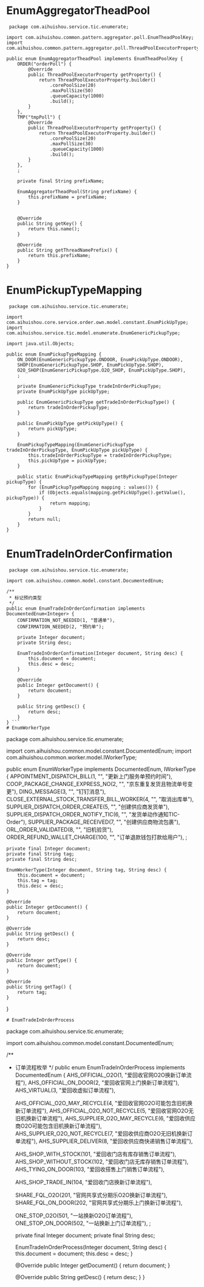 # EnumAggregatorTheadPool
```
 package com.aihuishou.service.tic.enumerate;

import com.aihuishou.common.pattern.aggregator.poll.EnumTheadPoolKey;
import com.aihuishou.common.pattern.aggregator.poll.ThreadPoolExecutorProperty;

public enum EnumAggregatorTheadPool implements EnumTheadPoolKey {
    ORDER("orderPoll") {
        @Override
        public ThreadPoolExecutorProperty getProperty() {
            return ThreadPoolExecutorProperty.builder()
                .corePoolSize(20)
                .maxPollSize(50)
                .queueCapacity(1000)
                .build();
        }
    },
    TMP("tmpPoll") {
        @Override
        public ThreadPoolExecutorProperty getProperty() {
            return ThreadPoolExecutorProperty.builder()
                .corePoolSize(20)
                .maxPollSize(30)
                .queueCapacity(1000)
                .build();
        }
    },
    ;

    private final String prefixName;

    EnumAggregatorTheadPool(String prefixName) {
        this.prefixName = prefixName;
    }


    @Override
    public String getKey() {
        return this.name();
    }

    @Override
    public String getThreadNamePrefix() {
        return this.prefixName;
    }
}
 ```
# EnumPickupTypeMapping
```
 package com.aihuishou.service.tic.enumerate;

import com.aihuishou.core.service.order.own.model.constant.EnumPickUpType;
import com.aihuishou.service.tic.model.enumerate.EnumGenericPickupType;

import java.util.Objects;

public enum EnumPickupTypeMapping {
    ON_DOOR(EnumGenericPickupType.ONDOOR, EnumPickUpType.ONDOOR),
    SHOP(EnumGenericPickupType.SHOP, EnumPickUpType.SHOP),
    O2O_SHOP(EnumGenericPickupType.O2O_SHOP, EnumPickUpType.SHOP),
    ;

    private EnumGenericPickupType tradeInOrderPickupType;
    private EnumPickUpType pickUpType;

    public EnumGenericPickupType getTradeInOrderPickupType() {
        return tradeInOrderPickupType;
    }

    public EnumPickUpType getPickUpType() {
        return pickUpType;
    }

    EnumPickupTypeMapping(EnumGenericPickupType tradeInOrderPickupType, EnumPickUpType pickUpType) {
        this.tradeInOrderPickupType = tradeInOrderPickupType;
        this.pickUpType = pickUpType;
    }

    public static EnumPickupTypeMapping getByPickupType(Integer pickupType) {
        for (EnumPickupTypeMapping mapping : values()) {
            if (Objects.equals(mapping.getPickUpType().getValue(), pickupType)) {
                return mapping;
            }
        }
        return null;
    }
}
 ```
# EnumTradeInOrderConfirmation
```
 package com.aihuishou.service.tic.enumerate;

import com.aihuishou.common.model.constant.DocumentedEnum;

/**
 * 标记预约类型
 */
public enum EnumTradeInOrderConfirmation implements DocumentedEnum<Integer> {
    CONFIRMATION_NOT_NEEDED(1, "普通单"),
    CONFIRMATION_NEEDED(2, "预约单");

    private Integer document;
    private String desc;

    EnumTradeInOrderConfirmation(Integer document, String desc) {
        this.document = document;
        this.desc = desc;
    }

    @Override
    public Integer getDocument() {
        return document;
    }

    public String getDesc() {
        return desc;
    }
} ```
# EnumWorkerType
```
 package com.aihuishou.service.tic.enumerate;

import com.aihuishou.common.model.constant.DocumentedEnum;
import com.aihuishou.common.worker.model.IWorkerType;

public enum EnumWorkerType implements DocumentedEnum<Integer>, IWorkerType {
    APPOINTMENT_DISPATCH_BILL(1, "", "更新上门服务单预约时间"),
    COOP_PACKAGE_CHANGE_EXPRESS_NO(2, "", "京东重复发货且物流单号变更"),
    DING_MESSAGE(3, "", "钉钉消息"),
    CLOSE_EXTERNAL_STOCK_TRANSFER_BILL_WORKER(4, "", "取消出库单"),
    SUPPLIER_DISPATCH_ORDER_CREATE(5, "", "创建供应商发货单"),
    SUPPLIER_DISPATCH_ORDER_NOTIFY_TIC(6, "", "发货单动作通知TIC-Order"),
    SUPPLIER_PACKAGE_RECEIVED(7, "", "创建供应商物流包裹"),
    ORL_ORDER_VALIDATED(8, "", "旧机验货"),
    ORDER_REFUND_WALLET_CHARGE(100, "", "订单退款钱包打款给用户"),
    ;

    private final Integer document;
    private final String tag;
    private final String desc;

    EnumWorkerType(Integer document, String tag, String desc) {
        this.document = document;
        this.tag = tag;
        this.desc = desc;
    }

    @Override
    public Integer getDocument() {
        return document;
    }

    @Override
    public String getDesc() {
        return desc;
    }

    @Override
    public Integer getType() {
        return document;
    }

    @Override
    public String getTag() {
        return tag;
    }
}
 ```
# EnumTradeInOrderProcess
```
 package com.aihuishou.service.tic.enumerate;

import com.aihuishou.common.model.constant.DocumentedEnum;

/**
 * 订单流程枚举
 */
public enum EnumTradeInOrderProcess implements DocumentedEnum<Integer> {
    AHS_OFFICIAL_O2O(1, "爱回收官网O2O换新订单流程"),
    AHS_OFFICIAL_ON_DOOR(2, "爱回收官网上门换新订单流程"),
    AHS_VIRTUAL(3, "爱回收虚拟订单流程"),

    AHS_OFFICIAL_O2O_MAY_RECYCLE(4, "爱回收官网O2O可能包含旧机换新订单流程"),
    AHS_OFFICIAL_O2O_NOT_RECYCLE(5, "爱回收官网O2O无旧机换新订单流程"),
    AHS_SUPPLIER_O2O_MAY_RECYCLE(6, "爱回收供应商O2O可能包含旧机换新订单流程"),
    AHS_SUPPLIER_O2O_NOT_RECYCLE(7, "爱回收供应商O2O无旧机换新订单流程"),
    AHS_SUPPLIER_DELIVER(8, "爱回收供应商快递销售订单流程"),

    AHS_SHOP_WITH_STOCK(101, "爱回收门店有库存销售订单流程"),
    AHS_SHOP_WITHOUT_STOCK(102, "爱回收门店无库存销售订单流程"),
    AHS_TYING_ON_DOOR(103, "爱回收搭售上门销售订单流程"),

    AHS_SHOP_TRADE_IN(104, "爱回收门店换新订单流程"),

    SHARE_FQL_O2O(201, "官网共享式分期乐O2O换新订单流程"),
    SHARE_FQL_ON_DOOR(202, "官网共享式分期乐上门换新订单流程"),

    ONE_STOP_O2O(501, "一站换新O2O订单流程"),
    ONE_STOP_ON_DOOR(502, "一站换新上门订单流程"),
    ;


    private final Integer document;
    private final String desc;

    EnumTradeInOrderProcess(Integer document, String desc) {
        this.document = document;
        this.desc = desc;
    }

    @Override
    public Integer getDocument() {
        return document;
    }

    @Override
    public String getDesc() {
        return desc;
    }
}
 ```
